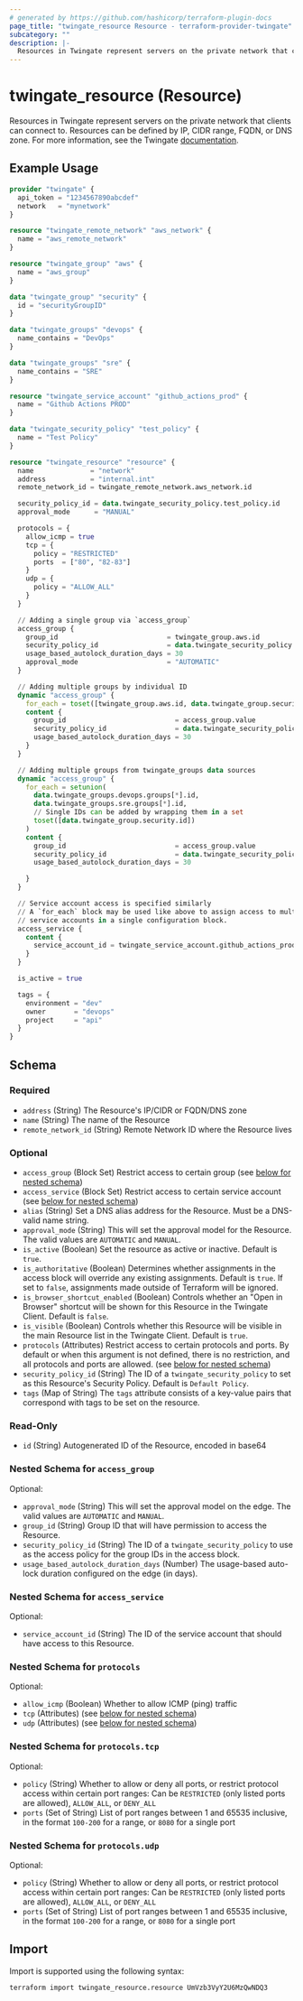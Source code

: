 ```yaml
---
# generated by https://github.com/hashicorp/terraform-plugin-docs
page_title: "twingate_resource Resource - terraform-provider-twingate"
subcategory: ""
description: |-
  Resources in Twingate represent servers on the private network that clients can connect to. Resources can be defined by IP, CIDR range, FQDN, or DNS zone. For more information, see the Twingate documentation https://docs.twingate.com/docs/resources-and-access-nodes.
---
```


# twingate_resource (Resource)

Resources in Twingate represent servers on the private network that clients can connect to. Resources can be defined by IP, CIDR range, FQDN, or DNS zone. For more information, see the Twingate [documentation](https://docs.twingate.com/docs/resources-and-access-nodes).

## Example Usage

```terraform
provider "twingate" {
  api_token = "1234567890abcdef"
  network   = "mynetwork"
}

resource "twingate_remote_network" "aws_network" {
  name = "aws_remote_network"
}

resource "twingate_group" "aws" {
  name = "aws_group"
}

data "twingate_group" "security" {
  id = "securityGroupID"
}

data "twingate_groups" "devops" {
  name_contains = "DevOps"
}

data "twingate_groups" "sre" {
  name_contains = "SRE"
}

resource "twingate_service_account" "github_actions_prod" {
  name = "Github Actions PROD"
}

data "twingate_security_policy" "test_policy" {
  name = "Test Policy"
}

resource "twingate_resource" "resource" {
  name              = "network"
  address           = "internal.int"
  remote_network_id = twingate_remote_network.aws_network.id

  security_policy_id = data.twingate_security_policy.test_policy.id
  approval_mode      = "MANUAL"

  protocols = {
    allow_icmp = true
    tcp = {
      policy = "RESTRICTED"
      ports  = ["80", "82-83"]
    }
    udp = {
      policy = "ALLOW_ALL"
    }
  }

  // Adding a single group via `access_group`
  access_group {
    group_id                           = twingate_group.aws.id
    security_policy_id                 = data.twingate_security_policy.test_policy.id
    usage_based_autolock_duration_days = 30
    approval_mode                      = "AUTOMATIC"
  }

  // Adding multiple groups by individual ID
  dynamic "access_group" {
    for_each = toset([twingate_group.aws.id, data.twingate_group.security.id])
    content {
      group_id                           = access_group.value
      security_policy_id                 = data.twingate_security_policy.test_policy.id
      usage_based_autolock_duration_days = 30
    }
  }

  // Adding multiple groups from twingate_groups data sources
  dynamic "access_group" {
    for_each = setunion(
      data.twingate_groups.devops.groups[*].id,
      data.twingate_groups.sre.groups[*].id,
      // Single IDs can be added by wrapping them in a set
      toset([data.twingate_group.security.id])
    )
    content {
      group_id                           = access_group.value
      security_policy_id                 = data.twingate_security_policy.test_policy.id
      usage_based_autolock_duration_days = 30

    }
  }

  // Service account access is specified similarly
  // A `for_each` block may be used like above to assign access to multiple
  // service accounts in a single configuration block.
  access_service {
    content {
      service_account_id = twingate_service_account.github_actions_prod.id
    }
  }

  is_active = true

  tags = {
    environment = "dev"
    owner       = "devops"
    project     = "api"
  }
}
```

<!-- schema generated by tfplugindocs -->
## Schema

### Required

- `address` (String) The Resource's IP/CIDR or FQDN/DNS zone
- `name` (String) The name of the Resource
- `remote_network_id` (String) Remote Network ID where the Resource lives

### Optional

- `access_group` (Block Set) Restrict access to certain group (see [below for nested schema](#nestedblock--access_group))
- `access_service` (Block Set) Restrict access to certain service account (see [below for nested schema](#nestedblock--access_service))
- `alias` (String) Set a DNS alias address for the Resource. Must be a DNS-valid name string.
- `approval_mode` (String) This will set the approval model for the Resource. The valid values are `AUTOMATIC` and `MANUAL`.
- `is_active` (Boolean) Set the resource as active or inactive. Default is `true`.
- `is_authoritative` (Boolean) Determines whether assignments in the access block will override any existing assignments. Default is `true`. If set to `false`, assignments made outside of Terraform will be ignored.
- `is_browser_shortcut_enabled` (Boolean) Controls whether an "Open in Browser" shortcut will be shown for this Resource in the Twingate Client. Default is `false`.
- `is_visible` (Boolean) Controls whether this Resource will be visible in the main Resource list in the Twingate Client. Default is `true`.
- `protocols` (Attributes) Restrict access to certain protocols and ports. By default or when this argument is not defined, there is no restriction, and all protocols and ports are allowed. (see [below for nested schema](#nestedatt--protocols))
- `security_policy_id` (String) The ID of a `twingate_security_policy` to set as this Resource's Security Policy. Default is `Default Policy`.
- `tags` (Map of String) The `tags` attribute consists of a key-value pairs that correspond with tags to be set on the resource.

### Read-Only

- `id` (String) Autogenerated ID of the Resource, encoded in base64

<a id="nestedblock--access_group"></a>
### Nested Schema for `access_group`

Optional:

- `approval_mode` (String) This will set the approval model on the edge. The valid values are `AUTOMATIC` and `MANUAL`.
- `group_id` (String) Group ID that will have permission to access the Resource.
- `security_policy_id` (String) The ID of a `twingate_security_policy` to use as the access policy for the group IDs in the access block.
- `usage_based_autolock_duration_days` (Number) The usage-based auto-lock duration configured on the edge (in days).


<a id="nestedblock--access_service"></a>
### Nested Schema for `access_service`

Optional:

- `service_account_id` (String) The ID of the service account that should have access to this Resource.


<a id="nestedatt--protocols"></a>
### Nested Schema for `protocols`

Optional:

- `allow_icmp` (Boolean) Whether to allow ICMP (ping) traffic
- `tcp` (Attributes) (see [below for nested schema](#nestedatt--protocols--tcp))
- `udp` (Attributes) (see [below for nested schema](#nestedatt--protocols--udp))

<a id="nestedatt--protocols--tcp"></a>
### Nested Schema for `protocols.tcp`

Optional:

- `policy` (String) Whether to allow or deny all ports, or restrict protocol access within certain port ranges: Can be `RESTRICTED` (only listed ports are allowed), `ALLOW_ALL`, or `DENY_ALL`
- `ports` (Set of String) List of port ranges between 1 and 65535 inclusive, in the format `100-200` for a range, or `8080` for a single port


<a id="nestedatt--protocols--udp"></a>
### Nested Schema for `protocols.udp`

Optional:

- `policy` (String) Whether to allow or deny all ports, or restrict protocol access within certain port ranges: Can be `RESTRICTED` (only listed ports are allowed), `ALLOW_ALL`, or `DENY_ALL`
- `ports` (Set of String) List of port ranges between 1 and 65535 inclusive, in the format `100-200` for a range, or `8080` for a single port

## Import

Import is supported using the following syntax:

```shell
terraform import twingate_resource.resource UmVzb3VyY2U6MzQwNDQ3
```
